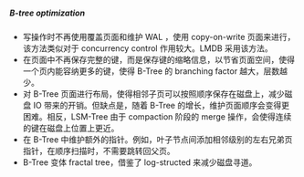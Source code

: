 ##### B-tree optimization
* 写操作时不再使用覆盖页面和维护 WAL ，使用 copy-on-write 页面来进行，该方法类似对于 concurrency control 作用较大。LMDB 采用该方法。
* 在页面中不再保存完整的键，而是保存键的缩略信息，以节省页面空间，使得一个页内能容纳更多的键，使得 B-Tree 的 branching factor 越大，层数越少。
* 对 B-Tree 页面进行布局，使得相邻子页可以按照顺序保存在磁盘上，减少磁盘 IO 带来的开销。但缺点是，随着 B-Tree 的增长，维护页面顺序会变得更困难。相反，LSM-Tree 由于 compaction 阶段的 merge 操作，会使得连续的键在磁盘上位置上更近。
* 在 B-Tree 中维护额外的指针。例如，叶子节点间添加相邻级别的左右兄弟页指针，在顺序扫描时，不需要跳转回父页。
* B-Tree 变体 fractal tree，借鉴了 log-structed 来减少磁盘寻道。